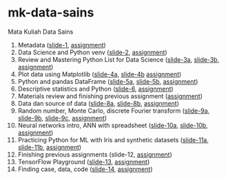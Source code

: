 # mk-data-sains
Mata Kuliah Data Sains

1. Metadata ([slide-1](https://osf.io/jn3yq), [assignment](../../issues/1))
2. Data Science and Python venv ([slide-2](https://osf.io/tzvsw), [assignment](../../issues/2))
3. Review and Mastering Python List for Data Science ([slide-3a](https://osf.io/pxcra), [slide-3b](https://osf.io/rxu7v), [assignment](../../issues/3))
4. Plot data using Matplotlib ([slide-4a](https://osf.io/zp2y7), [slide-4b](https://osf.io/saf8z) [assignment](../../issues/4))
5. Python and pandas DataFrame ([slide-5a](https://osf.io/kgw5f), [slide-5b](https://osf.io/6t48k), [assignment](../../issues/5))
6. Descriptive statistics and Python ([slide-6](https://osf.io/zqkv9), [assignment](../../issues/6))
7. Materials review and finishing previous assignment ([assignment](../../issues/7))
8. Data dan source of data ([slide-8a](https://osf.io/an2bs), [slide-8b](https://osf.io/3rb8k), [assignment](../../issues/8))
9. Random number, Monte Carlo, discrete Fourier transform ([slide-9a](https://zenodo.org/records/7106168), [slide-9b](https://osf.io/9ykqu), [slide-9c](https://osf.io/k6mr9), [assignment](../../issues/9))
10. Neural networks intro, ANN with spreadsheet ([slide-10a](https://osf.io/3ksmu), [slide-10b](https://osf.io/42tq9), [assignment](../../issues/10))
11. Practicing Python for ML with Iris and synthetic datasets ([slide-11a](https://osf.io/k8b7q), [slide-11b](https://osf.io/wqv3z), [assignment](../../issues/11))
12. Finishing previous assignments (slide-12, [assignment](../../issues/12))
13. TensorFlow Playground ([slide-13](https://osf.io/43baq), [assignment](../../issues/13))
14. Finding case, data, code ([slide-14](https://osf.io/aykwd), [assignment](../../issues/14))
